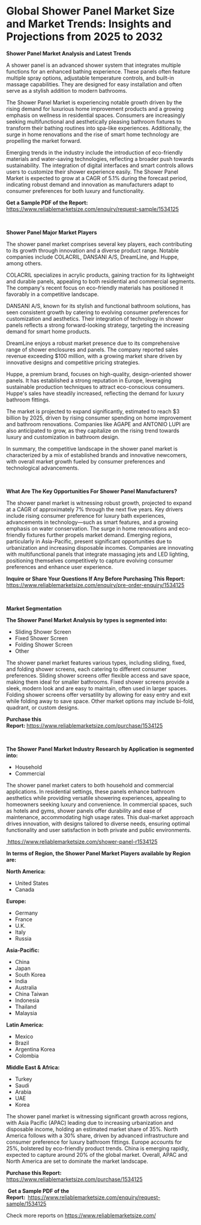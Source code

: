 <p><h1>Global Shower Panel Market Size and Market Trends: Insights and Projections from 2025 to 2032</h1></p><p><strong>Shower Panel Market Analysis and Latest Trends</strong></p>
<p><p>A shower panel is an advanced shower system that integrates multiple functions for an enhanced bathing experience. These panels often feature multiple spray options, adjustable temperature controls, and built-in massage capabilities. They are designed for easy installation and often serve as a stylish addition to modern bathrooms.</p><p>The Shower Panel Market is experiencing notable growth driven by the rising demand for luxurious home improvement products and a growing emphasis on wellness in residential spaces. Consumers are increasingly seeking multifunctional and aesthetically pleasing bathroom fixtures to transform their bathing routines into spa-like experiences. Additionally, the surge in home renovations and the rise of smart home technology are propelling the market forward.</p><p>Emerging trends in the industry include the introduction of eco-friendly materials and water-saving technologies, reflecting a broader push towards sustainability. The integration of digital interfaces and smart controls allows users to customize their shower experience easily. The Shower Panel Market is expected to grow at a CAGR of 5.1% during the forecast period, indicating robust demand and innovation as manufacturers adapt to consumer preferences for both luxury and functionality.</p></p>
<p><strong>Get a Sample PDF of the Report:&nbsp;</strong> <a href="https://www.reliablemarketsize.com/enquiry/request-sample/1534125?utm_campaign=1832&utm_medium=2&utm_source=Github&utm_content=ia&utm_term=06022025&utm_id=shower-panel">https://www.reliablemarketsize.com/enquiry/request-sample/1534125</a></p>
<p>&nbsp;</p>
<p><strong>Shower Panel Major Market Players</strong></p>
<p><p>The shower panel market comprises several key players, each contributing to its growth through innovation and a diverse product range. Notable companies include COLACRIL, DANSANI A/S, DreamLine, and Huppe, among others. </p><p>COLACRIL specializes in acrylic products, gaining traction for its lightweight and durable panels, appealing to both residential and commercial segments. The company's recent focus on eco-friendly materials has positioned it favorably in a competitive landscape.</p><p>DANSANI A/S, known for its stylish and functional bathroom solutions, has seen consistent growth by catering to evolving consumer preferences for customization and aesthetics. Their integration of technology in shower panels reflects a strong forward-looking strategy, targeting the increasing demand for smart home products.</p><p>DreamLine enjoys a robust market presence due to its comprehensive range of shower enclosures and panels. The company reported sales revenue exceeding $100 million, with a growing market share driven by innovative designs and competitive pricing strategies.</p><p>Huppe, a premium brand, focuses on high-quality, design-oriented shower panels. It has established a strong reputation in Europe, leveraging sustainable production techniques to attract eco-conscious consumers. Huppe's sales have steadily increased, reflecting the demand for luxury bathroom fittings.</p><p>The market is projected to expand significantly, estimated to reach $3 billion by 2025, driven by rising consumer spending on home improvement and bathroom renovations. Companies like AGAPE and ANTONIO LUPI are also anticipated to grow, as they capitalize on the rising trend towards luxury and customization in bathroom design.</p><p>In summary, the competitive landscape in the shower panel market is characterized by a mix of established brands and innovative newcomers, with overall market growth fueled by consumer preferences and technological advancements.</p></p>
<p>&nbsp;</p>
<p><strong>What Are The Key Opportunities For Shower Panel Manufacturers?</strong></p>
<p><p>The shower panel market is witnessing robust growth, projected to expand at a CAGR of approximately 7% through the next five years. Key drivers include rising consumer preference for luxury bath experiences, advancements in technology—such as smart features, and a growing emphasis on water conservation. The surge in home renovations and eco-friendly fixtures further propels market demand. Emerging regions, particularly in Asia-Pacific, present significant opportunities due to urbanization and increasing disposable incomes. Companies are innovating with multifunctional panels that integrate massaging jets and LED lighting, positioning themselves competitively to capture evolving consumer preferences and enhance user experience.</p></p>
<p><strong>Inquire or Share Your Questions If Any Before Purchasing This Report:</strong> <a href="https://www.reliablemarketsize.com/enquiry/pre-order-enquiry/1534125?utm_campaign=1832&utm_medium=2&utm_source=Github&utm_content=ia&utm_term=06022025&utm_id=shower-panel">https://www.reliablemarketsize.com/enquiry/pre-order-enquiry/1534125</a></p>
<p>&nbsp;</p>
<p><strong>Market Segmentation</strong></p>
<p><strong>The Shower Panel Market Analysis by types is segmented into:</strong></p>
<p><ul><li>Sliding Shower Screen</li><li>Fixed Shower Screen</li><li>Folding Shower Screen</li><li>Other</li></ul></p>
<p><p>The shower panel market features various types, including sliding, fixed, and folding shower screens, each catering to different consumer preferences. Sliding shower screens offer flexible access and save space, making them ideal for smaller bathrooms. Fixed shower screens provide a sleek, modern look and are easy to maintain, often used in larger spaces. Folding shower screens offer versatility by allowing for easy entry and exit while folding away to save space. Other market options may include bi-fold, quadrant, or custom designs.</p></p>
<p><strong>Purchase this Report:&nbsp;</strong><a href="https://www.reliablemarketsize.com/purchase/1534125?utm_campaign=1832&utm_medium=2&utm_source=Github&utm_content=ia&utm_term=06022025&utm_id=shower-panel">https://www.reliablemarketsize.com/purchase/1534125</a></p>
<p>&nbsp;</p>
<p><strong>The Shower Panel Market Industry Research by Application is segmented into:</strong></p>
<p><ul><li>Household</li><li>Commercial</li></ul></p>
<p><p>The shower panel market caters to both household and commercial applications. In residential settings, these panels enhance bathroom aesthetics while providing versatile showering experiences, appealing to homeowners seeking luxury and convenience. In commercial spaces, such as hotels and gyms, shower panels offer durability and ease of maintenance, accommodating high usage rates. This dual-market approach drives innovation, with designs tailored to diverse needs, ensuring optimal functionality and user satisfaction in both private and public environments.</p></p>
<p><a href="https://www.reliablemarketsize.com/shower-panel-r1534125?utm_campaign=1832&utm_medium=2&utm_source=Github&utm_content=ia&utm_term=06022025&utm_id=shower-panel">&nbsp;https://www.reliablemarketsize.com/shower-panel-r1534125</a></p>
<p><strong>In terms of Region, the Shower Panel Market Players available by Region are:</strong></p>
<p>
    <p> <strong> North America: </strong>
        <ul>
            <li>United States</li>
            <li>Canada</li>
        </ul>
        </p> 
    <p> <strong> Europe: </strong>
        <ul>
            <li>Germany</li>
            <li>France</li>
            <li>U.K.</li>
            <li>Italy</li>
            <li>Russia</li>
        </ul>
        </p> 
    <p> <strong> Asia-Pacific: </strong>
        <ul>
            <li>China</li>
            <li>Japan</li>
            <li>South Korea</li>
            <li>India</li>
            <li>Australia</li>
            <li>China Taiwan</li>
            <li>Indonesia</li>
            <li>Thailand</li>
            <li>Malaysia</li>
        </ul>
        </p> 
    <p> <strong> Latin America: </strong>
        <ul>
            <li>Mexico</li>
            <li>Brazil</li>
            <li>Argentina Korea</li>
            <li>Colombia</li>
        </ul>
        </p> 
    <p> <strong> Middle East & Africa: </strong>
        <ul>
            <li>Turkey</li>
            <li>Saudi</li>
            <li>Arabia</li>
            <li>UAE</li>
            <li>Korea</li>
        </ul>
    </p>
    </p>
<p><p>The shower panel market is witnessing significant growth across regions, with Asia Pacific (APAC) leading due to increasing urbanization and disposable income, holding an estimated market share of 35%. North America follows with a 30% share, driven by advanced infrastructure and consumer preference for luxury bathroom fittings. Europe accounts for 25%, bolstered by eco-friendly product trends. China is emerging rapidly, expected to capture around 20% of the global market. Overall, APAC and North America are set to dominate the market landscape.</p></p>
<p><strong>Purchase this Report: </strong><a href="https://www.reliablemarketsize.com/purchase/1534125?utm_campaign=1832&utm_medium=2&utm_source=Github&utm_content=ia&utm_term=06022025&utm_id=shower-panel">https://www.reliablemarketsize.com/purchase/1534125</a></p>
<p>&nbsp;<strong>Get a Sample PDF of the Report:&nbsp;&nbsp;</strong><a href="https://www.reliablemarketsize.com/enquiry/request-sample/1534125?utm_campaign=1832&utm_medium=2&utm_source=Github&utm_content=ia&utm_term=06022025&utm_id=shower-panel">https://www.reliablemarketsize.com/enquiry/request-sample/1534125</a></p>
<p><strong></strong></p>
<p>Check more reports on <a href="https://www.reliablemarketsize.com/?utm_campaign=1832&utm_medium=2&utm_source=Github&utm_content=ia&utm_term=06022025&utm_id=shower-panel">https://www.reliablemarketsize.com/</a></p>
